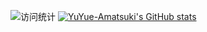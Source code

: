 ![访问统计](https://count.getloli.com/get/@:YuYue-Amatsuki?theme=moebooru)
[![YuYue-Amatsuki's GitHub stats](https://github-readme-stats.vercel.app/api?username=YuYue-Amatsuki&show_icons=true&locale=cn)](https://github.com/YuYue-Amatsuki)
